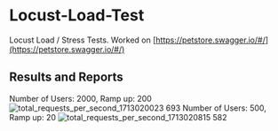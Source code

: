 # Locust-Load-Test
Locust Load / Stress Tests. Worked on [https://petstore.swagger.io/#/](https://petstore.swagger.io/#/)

## Results and Reports
Number of Users: 2000, Ramp up: 200 
![total_requests_per_second_1713020023 693](https://github.com/BerkeYrlmz/Locust-Load-Test/assets/80825298/bc450156-389a-4f57-8cb4-4d6c69cd47b2)
Number of Users: 500, Ramp up: 20
![total_requests_per_second_1713020815 582](https://github.com/BerkeYrlmz/Locust-Load-Test/assets/80825298/1fd60963-2ae4-4eea-9d8e-42dcd99ab0cf)
